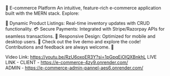 🚀 E-commerce Platform
An intuitive, feature-rich e-commerce application built with the MERN stack. Explore:

🛒 Dynamic Product Listings: Real-time inventory updates with CRUD functionality.
💳 Secure Payments: Integrated with Stripe/Razorpay APIs for seamless transactions.
📱 Responsive Design: Optimized for mobile and desktop users.
🔗 Check out the live demo and explore the code! Contributions and feedback are always welcome. 🌟


Video Link: https://youtu.be/RzU6oxoER3Y?si=1pGpqEiOlQXBnkhL
LIVE LINK - CLIENT  - https://e-commerce-4zy9.onrender.com/ <br>
            ADMIN  - https://e-commerce-admin-pannel-aes6.onrender.com/
